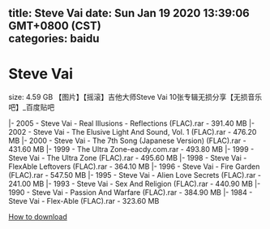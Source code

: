 
title: Steve Vai
date: Sun Jan 19 2020 13:39:06 GMT+0800 (CST)    
categories: baidu
---

# Steve Vai
size: 4.59 GB
 【图片】【摇滚】吉他大师Steve Vai 10张专辑无损分享【无损音乐吧】_百度贴吧
 
|- 2005 - Steve Vai - Real Illusions - Reflections (FLAC).rar - 391.40 MB
|- 2002 - Steve Vai - The Elusive Light And Sound, Vol. 1 (FLAC).rar - 476.20 MB
|- 2000 - Steve Vai - The 7th Song (Japanese Version) (FLAC).rar - 431.60 MB
|- 1999 - The Ultra Zone-eacdy.com.rar - 493.80 MB
|- 1999 - Steve Vai - The Ultra Zone (FLAC).rar - 495.60 MB
|- 1998 - Steve Vai - FlexAble Leftovers (FLAC).rar - 364.10 MB
|- 1996 - Steve Vai - Fire Garden (FLAC).rar - 547.50 MB
|- 1995 - Steve Vai - Alien Love Secrets (FLAC).rar - 241.00 MB
|- 1993 - Steve Vai - Sex And Religion (FLAC).rar - 440.90 MB
|- 1990 - Steve Vai - Passion And Warfare (FLAC).rar - 384.90 MB
|- 1984 - Steve Vai - Flex-Able (FLAC).rar - 323.60 MB

[How to download](https://bpcam.bemobtrk.com/go/2ceec3aa-1ca2-46d6-b9ff-aaa5c184517c?jno=571)